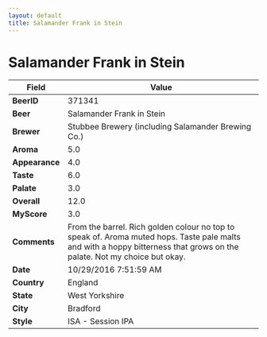 ```yaml
---
layout: default
title: Salamander Frank in Stein
---
```


# Salamander Frank in Stein

| Field         | Value     |
|---------------|-----------|
| **BeerID** | 371341 |
| **Beer** | Salamander Frank in Stein |
| **Brewer** | Stubbee Brewery (including Salamander Brewing Co.) |
| **Aroma** | 5.0 |
| **Appearance** | 4.0 |
| **Taste** | 6.0 |
| **Palate** | 3.0 |
| **Overall** | 12.0 |
| **MyScore** | 3.0 |
| **Comments** | From the barrel. Rich golden colour no top to speak of. Aroma muted hops. Taste pale malts and with a hoppy bitterness that grows on the palate. Not my choice but okay. |
| **Date** | 10/29/2016 7:51:59 AM |
| **Country** | England |
| **State** | West Yorkshire |
| **City** | Bradford |
| **Style** | ISA - Session IPA |
